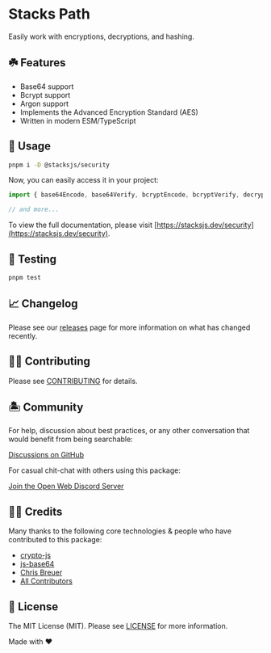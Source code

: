 # Stacks Path

Easily work with encryptions, decryptions, and hashing.

## ☘️ Features

- Base64 support
- Bcrypt support
- Argon support
- Implements the Advanced Encryption Standard (AES)
- Written in modern ESM/TypeScript

## 🤖 Usage

```bash
pnpm i -D @stacksjs/security
```

Now, you can easily access it in your project:

```js
import { base64Encode, base64Verify, bcryptEncode, bcryptVerify, decrypt, encrypt, makeHash, md5Encode, verifyHash } from '@stacksjs/security'

// and more...
```

To view the full documentation, please visit [https://stacksjs.dev/security](https://stacksjs.dev/security).

## 🧪 Testing

```bash
pnpm test
```

## 📈 Changelog

Please see our [releases](https://github.com/stacksjs/stacks/releases) page for more information on what has changed recently.

## 💪🏼 Contributing

Please see [CONTRIBUTING](../../.github/CONTRIBUTING.md) for details.

## 🏝 Community

For help, discussion about best practices, or any other conversation that would benefit from being searchable:

[Discussions on GitHub](https://github.com/stacksjs/stacks/discussions)

For casual chit-chat with others using this package:

[Join the Open Web Discord Server](https://discord.ow3.org)

## 🙏🏼 Credits

Many thanks to the following core technologies & people who have contributed to this package:

- [crypto-js](https://github.com/brix/crypto-js)
- [js-base64](https://www.npmjs.com/package/js-base64)
- [Chris Breuer](https://github.com/chrisbbreuer)
- [All Contributors](../../contributors)

## 📄 License

The MIT License (MIT). Please see [LICENSE](https://github.com/stacksjs/stacks/tree/main/LICENSE.md) for more information.

Made with ❤️
